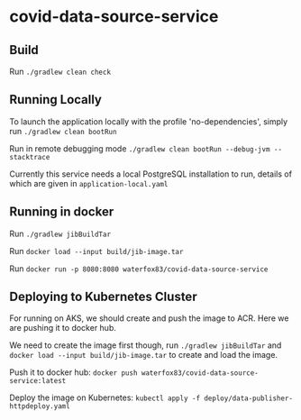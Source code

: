 # covid-data-source-service

## Build
 Run `./gradlew clean check`

## Running Locally 
 To launch the application locally with the profile 'no-dependencies', simply run `./gradlew clean bootRun`
 
 Run in remote debugging mode `./gradlew clean bootRun --debug-jvm --stacktrace`

 Currently this service needs a local PostgreSQL installation to run, details of which are given in 
 `application-local.yaml`

 
## Running in docker

 Run `./gradlew jibBuildTar`
 
 Run `docker load --input build/jib-image.tar`
 
 Run `docker run -p 8080:8080 waterfox83/covid-data-source-service`
 

## Deploying to Kubernetes Cluster

For running on AKS, we should create and push the image to ACR. Here we are pushing it to docker hub.

We need to create the image first though, run `./gradlew jibBuildTar` and `docker load --input build/jib-image.tar` 
to create and load the image. 
 
Push it to docker hub: `docker push waterfox83/covid-data-source-service:latest`

Deploy the image on Kubernetes: `kubectl apply -f deploy/data-publisher-httpdeploy.yaml`